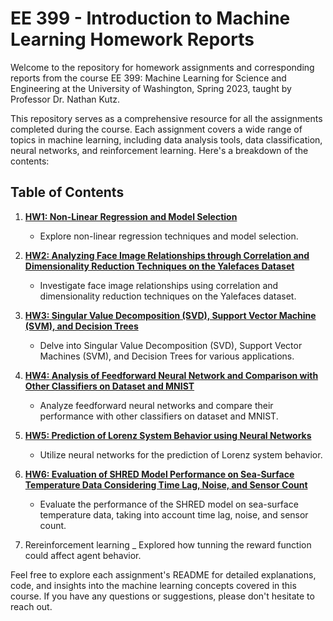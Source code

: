 # EE 399 - Introduction to Machine Learning Homework Reports

Welcome to the repository for homework assignments and corresponding reports from the course EE 399: Machine Learning for Science and Engineering at the University of Washington, Spring 2023, taught by Professor Dr. Nathan Kutz.

This repository serves as a comprehensive resource for all the assignments completed during the course. Each assignment covers a wide range of topics in machine learning, including data analysis tools, data classification, neural networks, and reinforcement learning. Here's a breakdown of the contents:

## Table of Contents

1. [**HW1: Non-Linear Regression and Model Selection**](./HW1/README.rst)
    - Explore non-linear regression techniques and model selection.
   
2. [**HW2: Analyzing Face Image Relationships through Correlation and Dimensionality Reduction Techniques on the Yalefaces Dataset**](./HW2/README.md)
    - Investigate face image relationships using correlation and dimensionality reduction techniques on the Yalefaces dataset.
   
3. [**HW3: Singular Value Decomposition (SVD), Support Vector Machine (SVM), and Decision Trees**](./HW3/README.md)
    - Delve into Singular Value Decomposition (SVD), Support Vector Machines (SVM), and Decision Trees for various applications.
   
4. [**HW4: Analysis of Feedforward Neural Network and Comparison with Other Classifiers on Dataset and MNIST**](./HW4/README.md)
    - Analyze feedforward neural networks and compare their performance with other classifiers on dataset and MNIST.
   
5. [**HW5: Prediction of Lorenz System Behavior using Neural Networks**](./HW5/README.md)
    - Utilize neural networks for the prediction of Lorenz system behavior.
   
6. [**HW6: Evaluation of SHRED Model Performance on Sea-Surface Temperature Data Considering Time Lag, Noise, and Sensor Count**](./HW6/README.md)
    - Evaluate the performance of the SHRED model on sea-surface temperature data, taking into account time lag, noise, and sensor count.
7. Rereinforcement learning
   _ Explored how tunning the reward function could affect agent behavior.

Feel free to explore each assignment's README for detailed explanations, code, and insights into the machine learning concepts covered in this course. If you have any questions or suggestions, please don't hesitate to reach out.
